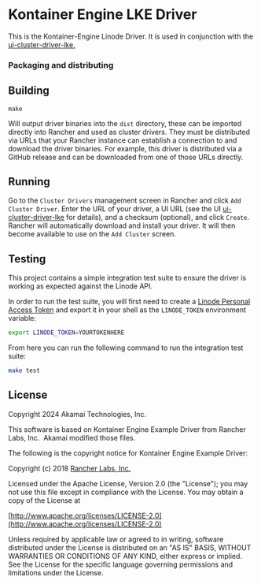 Kontainer Engine LKE Driver
===============================

This is the Kontainer-Engine Linode Driver. It is used in conjunction with the [ui-cluster-driver-lke.](https://github.com/linode/ui-cluster-driver-lke)

### Packaging and distributing


## Building

`make`

Will output driver binaries into the `dist` directory, these can be imported 
directly into Rancher and used as cluster drivers.  They must be distributed 
via URLs that your Rancher instance can establish a connection to and download 
the driver binaries.  For example, this driver is distributed via a GitHub 
release and can be downloaded from one of those URLs directly.

## Running

Go to the `Cluster Drivers` management screen in Rancher and click 
`Add Cluster Driver`. Enter the URL of your driver, a UI URL (see the UI 
[ui-cluster-driver-lke](https://github.com/linode/ui-cluster-driver-lke) for details), and a 
checksum (optional), and click `Create`. Rancher will automatically download 
and install your driver. It will then become available to use on the 
`Add Cluster` screen.

## Testing

This project contains a simple integration test suite to ensure the driver is working as 
expected against the Linode API.

In order to run the test suite, you will first need to create a 
[Linode Personal Access Token](https://www.linode.com/docs/products/tools/api/guides/manage-api-tokens/)
and export it in your shell as the `LINODE_TOKEN` environment variable:

```bash
export LINODE_TOKEN=YOURTOKENHERE
```

From here you can run the following command to run the integration test suite:

```bash
make test
```

## License

Copyright 2024 Akamai Technologies, Inc.

This software is based on Kontainer Engine Example Driver from Rancher Labs, Inc.  Akamai modified those files.

The following is the copyright notice for Kontainer Engine Example Driver:

Copyright (c) 2018 [Rancher Labs, Inc.](http://rancher.com)

Licensed under the Apache License, Version 2.0 (the "License");
you may not use this file except in compliance with the License.
You may obtain a copy of the License at

[http://www.apache.org/licenses/LICENSE-2.0](http://www.apache.org/licenses/LICENSE-2.0)

Unless required by applicable law or agreed to in writing, software
distributed under the License is distributed on an "AS IS" BASIS,
WITHOUT WARRANTIES OR CONDITIONS OF ANY KIND, either express or implied.
See the License for the specific language governing permissions and
limitations under the License.
